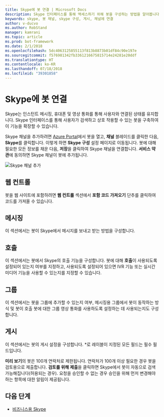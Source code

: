 ```yaml
---
title: Skype에 봇 연결 | Microsoft Docs
description: Skype 인터페이스를 통해 액세스하기 위해 봇을 구성하는 방법을 알아봅니다.
keywords: skype, 봇 채널, skype 구성, 게시, 채널에 연결
author: v-ducvo
ms.author: RobStand
manager: kamrani
ms.topic: article
ms.prod: bot-framework
ms.date: 2/1/2018
ms.openlocfilehash: 5dc4063125855113f813b8873b01df84c90e197e
ms.sourcegitcommit: f576981342fb3361216675815714e24281e20ddf
ms.translationtype: HT
ms.contentlocale: ko-KR
ms.lasthandoff: 07/18/2018
ms.locfileid: "39301858"
---
```

# <a name="connect-a-bot-to-skype"></a>Skype에 봇 연결

Skype는 인스턴트 메시징, 휴대폰 및 영상 통화를 통해 사용자와 연결된 상태를 유지합니다. Skype 인터페이스를 통해 사용자가 검색하고 상호 작용할 수 있는 봇을 구축하여 이 기능을 확장할 수 있습니다.

Skype 채널을 추가하려면 [Azure Portal](https://portal.azure.com/)에서 봇을 열고, **채널** 블레이드를 클릭한 다음, **Skype**를 클릭합니다. 이렇게 하면 **Skype 구성** 설정 페이지로 이동됩니다. 봇에 대해 필요한 모든 정보를 채운 다음, **저장**을 클릭하여 Skype 채널을 연결합니다. **서비스 약관**에 동의하면 Skype 채널이 봇에 추가됩니다.

![Skype 채널 추가](~/media/channels/skype-addchannel.png)

## <a name="web-control"></a>웹 컨트롤

봇을 웹 사이트에 포함하려면 **웹 컨트롤** 섹션에서 **포함 코드 가져오기** 단추를 클릭하여 코드를 가져올 수 있습니다.

## <a name="messaging"></a>메시징

이 섹션에서는 봇이 Skype에서 메시지를 보내고 받는 방법을 구성합니다.

## <a name="calling"></a>호출

이 섹션에서는 봇에서 Skype의 호출 기능을 구성합니다. 봇에 대해 **호출**이 사용되도록 설정되어 있는지 여부를 지정하고, 사용되도록 설정되어 있으면 IVR 기능 또는 실시간 미디어 기능을 사용할 수 있는지를 지정할 수 있습니다.

## <a name="groups"></a>그룹

이 섹션에서는 봇을 그룹에 추가할 수 있는지 여부, 메시징용 그룹에서 봇이 동작하는 방식 및 봇이 호출 봇에 대한 그룹 영상 통화를 사용하도록 설정하는 데 사용되는지도 구성합니다.

## <a name="publish"></a>게시

이 섹션에서는 봇의 게시 설정을 구성합니다. *로 레이블이 지정된 모든 필드는 필수 필드입니다.

**미리 보기**의 봇은 100개 연락처로 제한됩니다. 연락처가 100개 이상 필요한 경우 봇을 검토용으로 제출합니다. **검토를 위해 제출**을 클릭하면 Skype에서 봇이 자동으로 검색 가능해집니다(허용되는 경우). 요청을 승인할 수 없는 경우 승인을 위해 먼저 변경해야 하는 항목에 대한 알림이 제공됩니다.

## <a name="next-steps"></a>다음 단계

* [비즈니스용 Skype](bot-service-channel-connect-skypeforbusiness.md)
